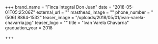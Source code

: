 +++
brand_name = "Finca Integral Don Juan"
date = "2018-05-01T05:25:06Z"
external_url = ""
masthead_image = ""
phone_number = "(506) 8864-1532"
teaser_image = "/uploads/2018/05/01/ivan-varela-chavarria.jpg"
teaser_logo = ""
title = "Ivan Varela Chavarria"
graduation_year = 2018

+++
